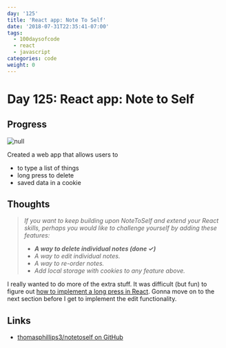 ```yaml
---
day: '125'
title: 'React app: Note To Self'
date: '2018-07-31T22:35:41-07:00'
tags:
  - 100daysofcode
  - react
  - javascript
categories: code
weight: 0
---
```

# Day 125: React app: Note to Self

## Progress

![null](/img/notetoself.gif)

Created a web app that allows users to

* to type a list of things
* long press to delete
* saved data in a cookie

## Thoughts

> _If you want to keep building upon NoteToSelf and extend your React skills, perhaps you would like to challenge yourself by adding these features:_
>
> * **_A way to delete individual notes (done ✓)_**
> * _A way to edit individual notes._
> * _A way to re-order notes._
> * _Add local storage with cookies to any feature above._

I really wanted to do more of the extra stuff. It was difficult (but fun) to figure out [how to implement a long press in React](https://stackoverflow.com/questions/48048957/react-long-press-event). Gonna move on to the next section before I get to implement the edit functionality.

## Links

* [thomasphillips3/notetoself on GitHub](https://github.com/thomasphillips3/notetoself)
